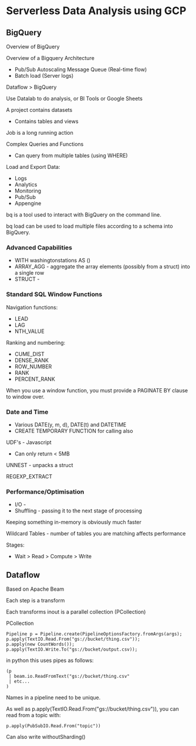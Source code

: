 # Serverless Data Analysis using GCP

## BigQuery

Overview of BigQuery

Overview of a Bigquery Architecture
* Pub/Sub Autoscaling Message Queue (Real-time flow)
* Batch load (Server logs)

Dataflow > BigQuery

Use Datalab to do analysis, or BI Tools or Google Sheets

A project contains datasets
* Contains tables and views

Job is a long running action

Complex Queries and Functions
* Can query from multiple tables (using WHERE)

Load and Export Data:
* Logs
* Analytics
* Monitoring
* Pub/Sub
* Appengine

bq is a tool used to interact with BigQuery on the command line.

bq load can be used to load multiple files according to a schema into BigQuery.  

### Advanced Capabilities

* WITH washingtonstations AS ()
* ARRAY_AGG - aggregate the array elements (possibly from a struct) into a single row
* STRUCT - 

### Standard SQL Window Functions

Navigation functions:
* LEAD
* LAG
* NTH_VALUE

Ranking and numbering:
* CUME_DIST
* DENSE_RANK
* ROW_NUMBER
* RANK
* PERCENT_RANK

When you use a window function, you must provide a PAGINATE BY clause to window over.

### Date and Time

* Various DATE(y, m, d), DATE(t) and DATETIME
* CREATE TEMPORARY FUNCTION for calling also

UDF's - Javascript
* Can only return < 5MB

UNNEST - unpacks a struct

REGEXP_EXTRACT

### Performance/Optimisation

* I/O - 
* Shuffling - passing it to the next stage of processing

Keeping something in-memory is obviously much faster

Wildcard Tables - number of tables you are matching affects performance

Stages:
* Wait > Read > Compute > Write

## Dataflow

Based on Apache Beam

Each step is a transform

Each transforms inout is a parallel collection (PCollection)

PCollection<String>

```
Pipeline p = Pipeline.create(PipelineOptionsFactory.fromArgs(args);
p.apply(TextIO.Read.From("gs://bucket/thing.csv"));
p.apply(new CountWords());
p.apply(TextIO.Write.To("gs://bucket/output.csv));
```

in python this uses pipes as follows:

```
(p 
 | beam.io.ReadFromText("gs://bucket/thing.csv"
 | etc...
)
```

Names in a pipeline need to be unique.  

As well as p.apply(TextIO.Read.From("gs://bucket/thing.csv")), you can read from a topic with:

```
p.apply(PubSubIO.Read.From("topic"))
```

Can also write withoutSharding()

